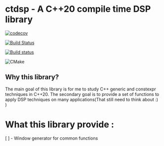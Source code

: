 # ctdsp - A C++20 compile time DSP library

[![codecov](https://codecov.io/gh/lefticus/cpp_starter_project/branch/master/graph/badge.svg)](https://codecov.io/gh/lefticus/cpp_starter_project)

[![Build Status](https://travis-ci.org/lefticus/cpp_starter_project.svg?branch=master)](https://travis-ci.org/lefticus/cpp_starter_project)

[![Build status](https://ci.appveyor.com/api/projects/status/ro4lbfoa7n0sy74c/branch/master?svg=true)](https://ci.appveyor.com/project/lefticus/cpp-starter-project/branch/master)

![CMake](https://github.com/lefticus/cpp_starter_project/workflows/CMake/badge.svg)


## Why this library?

The main goal of this library is for me to study C++ generic and constexpr techniques in C++20. 
The secondary goal is to provide a set of functions to apply DSP techniques on many applications(That still need to think about :) )

# What this library provide :

 [ ] - Window generator for common functions


